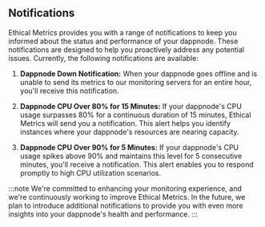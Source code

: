 ## Notifications

Ethical Metrics provides you with a range of notifications to keep you informed about the status and performance of your dappnode. These notifications are designed to help you proactively address any potential issues. Currently, the following notifications are available:

1. **Dappnode Down Notification:** When your dappnode goes offline and is unable to send its metrics to our monitoring servers for an entire hour, you'll receive this notification.

2. **Dappnode CPU Over 80% for 15 Minutes:** If your dappnode's CPU usage surpasses 80% for a continuous duration of 15 minutes, Ethical Metrics will send you a notification. This alert helps you identify instances where your dappnode's resources are nearing capacity.

3. **Dappnode CPU Over 90% for 5 Minutes:** If your dappnode's CPU usage spikes above 90% and maintains this level for 5 consecutive minutes, you'll receive a notification. This alert enables you to respond promptly to high CPU utilization scenarios.

:::note
We're committed to enhancing your monitoring experience, and we're continuously working to improve Ethical Metrics. In the future, we plan to introduce additional notifications to provide you with even more insights into your dappnode's health and performance.
:::
